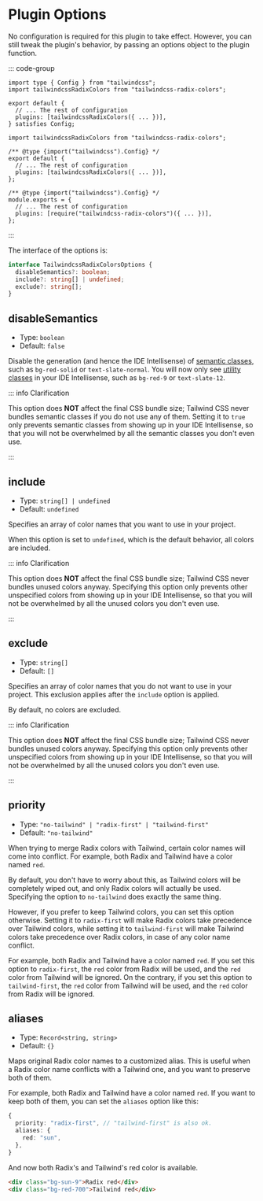 # Plugin Options

No configuration is required for this plugin to take effect. However, you can still tweak the plugin's behavior, by passing an options object to the plugin function.

::: code-group

```ts{6} [tailwind.config.ts]
import type { Config } from "tailwindcss";
import tailwindcssRadixColors from "tailwindcss-radix-colors";

export default {
  // ... The rest of configuration
  plugins: [tailwindcssRadixColors({ ... })],
} satisfies Config;
```

```js{6} [tailwind.config.mjs]
import tailwindcssRadixColors from "tailwindcss-radix-colors";

/** @type {import("tailwindcss").Config} */
export default {
  // ... The rest of configuration
  plugins: [tailwindcssRadixColors({ ... })],
};
```

```js{4} [tailwind.config.cjs]
/** @type {import("tailwindcss").Config} */
module.exports = {
  // ... The rest of configuration
  plugins: [require("tailwindcss-radix-colors")({ ... })],
};
```

:::

The interface of the options is:

```ts
interface TailwindcssRadixColorsOptions {
  disableSemantics?: boolean;
  include?: string[] | undefined;
  exclude?: string[];
}
```

## disableSemantics

- Type: `boolean`
- Default: `false`

Disable the generation (and hence the IDE Intellisense) of [semantic classes](/guide/semantic-first), such as `bg-red-solid` or `text-slate-normal`. You will now only see [utility classes](/guide/utility-first) in your IDE Intellisense, such as `bg-red-9` or `text-slate-12`.

::: info Clarification

This option does **NOT** affect the final CSS bundle size; Tailwind CSS never bundles semantic classes if you do not use any of them. Setting it to `true` only prevents semantic classes from showing up in your IDE Intellisense, so that you will not be overwhelmed by all the semantic classes you don't even use.

:::

## include

- Type: `string[] | undefined`
- Default: `undefined`

Specifies an array of color names that you want to use in your project.

When this option is set to `undefined`, which is the default behavior, all colors are included.

::: info Clarification

This option does **NOT** affect the final CSS bundle size; Tailwind CSS never bundles unused colors anyway. Specifying this option only prevents other unspecified colors from showing up in your IDE Intellisense, so that you will not be overwhelmed by all the unused colors you don't even use.

:::

## exclude

- Type: `string[]`
- Default: `[]`

Specifies an array of color names that you do not want to use in your project. This exclusion applies after the `include` option is applied.

By default, no colors are excluded.

::: info Clarification

This option does **NOT** affect the final CSS bundle size; Tailwind CSS never bundles unused colors anyway. Specifying this option only prevents other unspecified colors from showing up in your IDE Intellisense, so that you will not be overwhelmed by all the unused colors you don't even use.

:::

## priority

- Type: `"no-tailwind" | "radix-first" | "tailwind-first"`
- Default: `"no-tailwind"`

When trying to merge Radix colors with Tailwind, certain color names will come into conflict. For example, both Radix and Tailwind have a color named `red`.

By default, you don't have to worry about this, as Tailwind colors will be completely wiped out, and only Radix colors will actually be used. Specifying the option to `no-tailwind` does exactly the same thing.

However, if you prefer to keep Tailwind colors, you can set this option otherwise. Setting it to `radix-first` will make Radix colors take precedence over Tailwind colors, while setting it to `tailwind-first` will make Tailwind colors take precedence over Radix colors, in case of any color name conflict.

For example, both Radix and Tailwind have a color named `red`. If you set this option to `radix-first`, the `red` color from Radix will be used, and the `red` color from Tailwind will be ignored. On the contrary, if you set this option to `tailwind-first`, the `red` color from Tailwind will be used, and the `red` color from Radix will be ignored.

## aliases

- Type: `Record<string, string>`
- Default: `{}`

Maps original Radix color names to a customized alias. This is useful when a Radix color name conflicts with a Tailwind one, and you want to preserve both of them.

For example, both Radix and Tailwind have a color named `red`. If you want to keep both of them, you can set the `aliases` option like this:

```ts
{
  priority: "radix-first", // "tailwind-first" is also ok.
  aliases: {
    red: "sun",
  },
}
```

And now both Radix's and Tailwind's red color is available.

```html
<div class="bg-sun-9">Radix red</div>
<div class="bg-red-700">Tailwind red</div>
```
